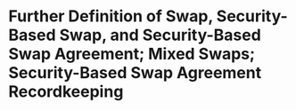 # Further Definition of Swap, Security-Based Swap, and Security-Based Swap Agreement; Mixed Swaps; Security-Based Swap Agreement Recordkeeping

